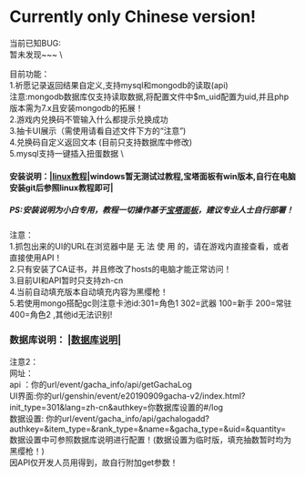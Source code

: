 # Currently only Chinese version!
当前已知BUG: \
暂未发现~~~ \

目前功能： \
1.祈愿记录返回结果自定义,支持mysql和mongodb的读取(api) \
注意:mongodb数据库仅支持读取数据,将配置文件中$m_uid配置为uid,并且php版本需为7.x且安装mongodb的拓展！ \
2.游戏内兑换码不管输入什么都提示兑换成功 \
3.抽卡UI展示（需使用请看自述文件下方的“注意”) \
4.兑换码自定义返回文本 (目前只支持数据库中修改) \
5.mysql支持一键插入扭蛋数据 \

#### 安装说明：|[linux教程](/README/installlinux.md)|windows暂无测试过教程,宝塔面板有win版本,自行在电脑安装git后参照linux教程即可|
##### PS:安装说明为小白专用，教程一切操作基于[宝塔面板](https://www.bt.cn/)，建议专业人士自行部署！
注意：\
1.抓包出来的UI的URL在浏览器中是 无 法 使 用 的，请在游戏内直接查看，或者直接使用API！ \
2.只有安装了CA证书，并且修改了hosts的电脑才能正常访问！\
3.目前UI和API暂时只支持zh-cn \
4.当前自动填充版本自动填充内容为黑缨枪！ \
5.若使用mongo搭配gc则注意卡池id:301=角色1 302=武器 100=新手 200=常驻 400=角色2 ,其他id无法识别!


### 数据库说明： |[数据库说明](/README/database.md)|

注意2：
\
网址： \
api ：你的url/event/gacha_info/api/getGachaLog \
UI界面:你的url/genshin/event/e20190909gacha-v2/index.html?init_type=301&lang=zh-cn&authkey=你数据库设置的#/log \
数据设置: 你的url/event/gacha_info/api/gachalogadd?authkey=&item_type=&rank_type=&name=&gacha_type=&uid=&quantity= \
数据设置中可参照数据库说明进行配置！(数据设置为临时版，填充抽数暂时均为黑缨枪！)
\
因API仅开发人员用得到，故自行附加get参数！
